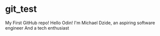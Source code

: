 # git_test
My First GitHub repo!
Hello Odin!
I'm Michael Dzide, an aspiring software engineer
And a tech enthusiast
